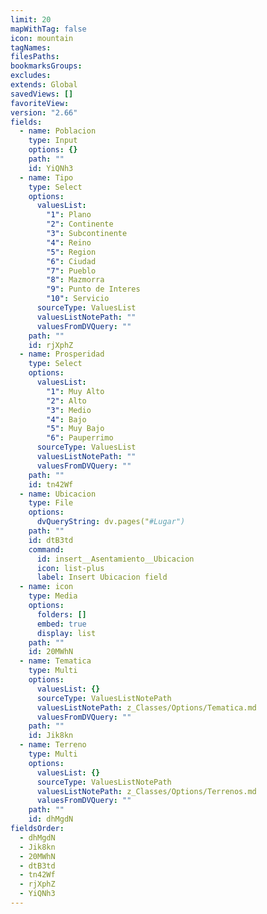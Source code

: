 ```yaml
---
limit: 20
mapWithTag: false
icon: mountain
tagNames: 
filesPaths: 
bookmarksGroups: 
excludes: 
extends: Global
savedViews: []
favoriteView: 
version: "2.66"
fields:
  - name: Poblacion
    type: Input
    options: {}
    path: ""
    id: YiQNh3
  - name: Tipo
    type: Select
    options:
      valuesList:
        "1": Plano
        "2": Continente
        "3": Subcontinente
        "4": Reino
        "5": Region
        "6": Ciudad
        "7": Pueblo
        "8": Mazmorra
        "9": Punto de Interes
        "10": Servicio
      sourceType: ValuesList
      valuesListNotePath: ""
      valuesFromDVQuery: ""
    path: ""
    id: rjXphZ
  - name: Prosperidad
    type: Select
    options:
      valuesList:
        "1": Muy Alto
        "2": Alto
        "3": Medio
        "4": Bajo
        "5": Muy Bajo
        "6": Pauperrimo
      sourceType: ValuesList
      valuesListNotePath: ""
      valuesFromDVQuery: ""
    path: ""
    id: tn42Wf
  - name: Ubicacion
    type: File
    options:
      dvQueryString: dv.pages("#Lugar")
    path: ""
    id: dtB3td
    command:
      id: insert__Asentamiento__Ubicacion
      icon: list-plus
      label: Insert Ubicacion field
  - name: icon
    type: Media
    options:
      folders: []
      embed: true
      display: list
    path: ""
    id: 20MWhN
  - name: Tematica
    type: Multi
    options:
      valuesList: {}
      sourceType: ValuesListNotePath
      valuesListNotePath: z_Classes/Options/Tematica.md
      valuesFromDVQuery: ""
    path: ""
    id: Jik8kn
  - name: Terreno
    type: Multi
    options:
      valuesList: {}
      sourceType: ValuesListNotePath
      valuesListNotePath: z_Classes/Options/Terrenos.md
      valuesFromDVQuery: ""
    path: ""
    id: dhMgdN
fieldsOrder:
  - dhMgdN
  - Jik8kn
  - 20MWhN
  - dtB3td
  - tn42Wf
  - rjXphZ
  - YiQNh3
---
```

